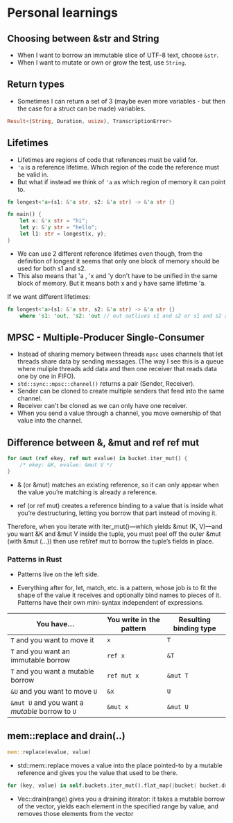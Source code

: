 # Personal learnings

## Choosing between &str and String

- When I want to borrow an immutable slice of UTF-8 text, choose `&str`.
- When I want to mutate or own or grow the test, use `String`.

## Return types

- Sometimes I can return a set of 3 (maybe even more variables - but then the
case for a struct can be made) variables.

```rust
Result<(String, Duration, usize), TranscriptionError>
```

## Lifetimes

- Lifetimes are regions of code that references must be valid for.
- `'a` is a reference lifetime. Which region of the code the reference must be
valid in. 
- But what if instead we think of `'a` as which region of memory it can
point to.

```rust
fn longest<'a>(s1: &'a str, s2: &'a str) -> &'a str {}

fn main() {
    let x: &'x str = "hi";
    let y: &'y str = "hello";
    let l1: str = longest(x, y);
}
```

- We can use 2 different reference lifetimes even though, from the definition of
longest it seems that only one block of memory should be used for both s1 and s2.
- This also means that 'a , 'x and 'y don't have to be unified in the same block
of memory. But it means both x and y have same lifetime 'a.

If we want different lifetimes:

```rust
fn longest<'a>(s1: &'a str, s2: &'a str) -> &'a str {}
    where 's1: 'out, 's2: 'out // out outlives s1 and s2 or s1 and s2 are a subset of out
```

## MPSC - Multiple-Producer Single-Consumer

- Instead of sharing memory between threads `mpsc` uses channels that let threads
share data by sending messages. (The way I see this is a queue where muliple 
threads add data and then one receiver that reads data one by one in FIFO).
- `std::sync::mpsc::channel()` returns a pair (Sender, Receiver).
- Sender can be cloned to create multiple senders that feed into the same channel.
- Receiver can't be cloned as we can only have one receiver.
- When you send a value through a channel, you move ownership of that value into 
the channel. 

## Difference between &, &mut and ref ref mut

```rust
for &mut (ref ekey, ref mut evalue) in bucket.iter_mut() {
    /* ekey: &K, evalue: &mut V */
}
```

- & (or &mut) matches an existing reference, so it can only appear when the value 
you’re matching is already a reference.

- ref (or ref mut) creates a reference binding to a value that is inside what 
you’re destructuring, letting you borrow that part instead of moving it.

Therefore, when you iterate with iter_mut()—which yields &mut (K, V)—and you 
want &K and &mut V inside the tuple, you must peel off the outer &mut 
(with &mut (…)) then use ref/ref mut to borrow the tuple’s fields in place.

### Patterns in Rust

- Patterns live on the left side.

- Everything after for, let, match, etc. is a pattern, whose job is to fit the 
shape of the value it receives and optionally bind names to pieces of it. 
Patterns have their own mini-syntax independent of expressions.

| You have…                                       | You write in the pattern | Resulting binding type |
| ----------------------------------------------- | ------------------------ | ---------------------- |
| `T` and you want to move it                     | `x`                      | `T`                    |
| `T` and you want an immutable borrow            | `ref x`                  | `&T`                   |
| `T` and you want a mutable borrow               | `ref mut x`              | `&mut T`               |
| `&U` and you want to move `U`                   | `&x`                     | `U`                    |
| `&mut U` and you want a *mutable* borrow to `U` | `&mut x`                 | `&mut U`               |


## mem::replace and drain(..)

```rust
mem::replace(evalue, value)
```

- std::mem::replace moves a value into the place pointed-to by a mutable 
reference and gives you the value that used to be there. 

```rust
for (key, value) in self.buckets.iter_mut().flat_map(|bucket| bucket.drain(..))
```

- Vec::drain(range) gives you a draining iterator: it takes a mutable borrow of 
the vector, yields each element in the specified range by value, and removes 
those elements from the vector
